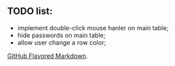 ## TODO list:
- implement double-click mouse hanler on main table;
- hide passwords on main table;
- allow user change a row color;


[GitHub Flavored Markdown](https://guides.github.com/features/mastering-markdown/).
